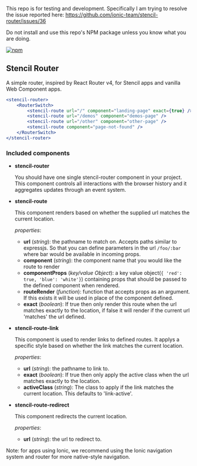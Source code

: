 This repo is for testing and development. Specifically I am trying to resolve the issue reported here:
https://github.com/ionic-team/stencil-router/issues/36

Do not install and use this repo's NPM package unless you know what you are doing.

[![npm][npm-badge]][npm-badge-url]
## Stencil Router

A simple router, inspired by React Router v4, for Stencil apps and vanilla Web Component apps.

```jsx
<stencil-router>
    <RouterSwitch>
        <stencil-route url="/" component="landing-page" exact={true} />
        <stencil-route url="/demos" component="demos-page" />
        <stencil-route url="/other" component="other-page" />
        <stencil-route component="page-not-found" />
    </RouterSwitch>
</stencil-router>
```

### Included components

- **stencil-router**

  You should have one single stencil-router component in your project.  This component controls all interactions with the browser history and it aggregates updates through an event system.

- **stencil-route**
  
  This component renders based on whether the supplied url matches the current location.

  *properties*:
  - **url** (*string*): the pathname to match on.  Accepts paths similar to expressjs.  So that you can define parameters in the url `/foo/:bar` where bar would be available in incoming props.
  - **component** (*string*): the component name that you would like the route to render
  - **componentProps** (*key/value Object*): a key value object(`{ 'red': true, 'blue': 'white'}`) containing props that should be passed to the defined component when rendered.
  - **routeRender** (*function*): function that accepts props as an argument. If this exists it will be used in place of the component defined.
  - **exact** (*boolean*): If true then only render this route when the url matches exactly to the location, if false it will render if the current url 'matches' the url defined.

- **stencil-route-link**

  This component is used to render links to defined routes.  It applys a specific style based on whether the link matches the current location.

  *properties*:
  - **url** (*string*): the pathname to link to.
  - **exact** (*boolean*): If true then only apply the active class when the url matches exactly to the location.
  - **activeClass** (*string*): The class to apply if the link matches the current location. This defaults to 'link-active'.

- **stencil-route-redirect**

  This component redirects the current location.

  *properties*:
  - **url** (*string*): the url to redirect to.


Note: for apps using Ionic, we recommend using the Ionic navigation system and router for more native-style navigation.

[npm-badge]: https://img.shields.io/npm/v/@stencil/router.svg
[npm-badge-url]: https://www.npmjs.com/package/@stencil/router
